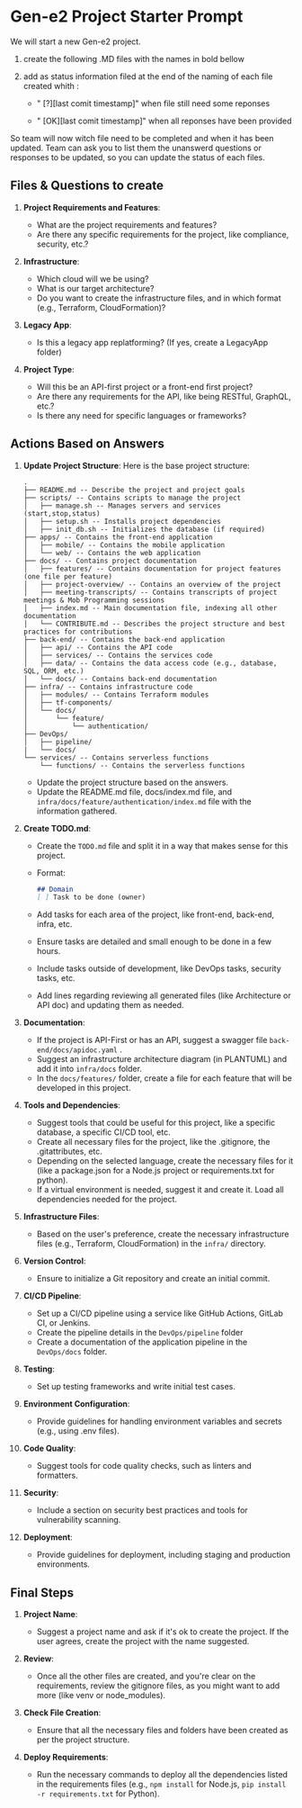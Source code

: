 # Gen-e2 Project Starter Prompt

We will start a new Gen-e2 project.

1. create the following .MD files with the names in bold bellow
2. add as status information filed at the end of the naming of each file created whith :
   
   * " [?][last comit timestamp]" when file still need some reponses
   
   * " [OK][last comit timestamp]" when all reponses have been provided
   
So team will now witch file need to be completed and when it has been updated.
Team can ask you to list them the unanswerd questions or responses to be updated, so you can update the status of each files.

## Files & Questions to create

1. **Project Requirements and Features**:
   - What are the project requirements and features?
   - Are there any specific requirements for the project, like compliance, security, etc.?

2. **Infrastructure**:
   - Which cloud will we be using?
   - What is our target architecture?
   - Do you want to create the infrastructure files, and in which format (e.g., Terraform, CloudFormation)?

3. **Legacy App**:
   - Is this a legacy app replatforming? (If yes, create a LegacyApp folder)

4. **Project Type**:
   - Will this be an API-first project or a front-end first project?
   - Are there any requirements for the API, like being RESTful, GraphQL, etc.?
   - Is there any need for specific languages or frameworks?

## Actions Based on Answers

1. **Update Project Structure**:
    Here is the base project structure:

    ```plaintext
    .
    ├── README.md -- Describe the project and project goals
    ├── scripts/ -- Contains scripts to manage the project
    │   ├── manage.sh -- Manages servers and services (start,stop,status)
    │   ├── setup.sh -- Installs project dependencies
    │   ├── init_db.sh -- Initializes the database (if required)
    ├── apps/ -- Contains the front-end application
    │   ├── mobile/ -- Contains the mobile application
    │   └── web/ -- Contains the web application
    ├── docs/ -- Contains project documentation
    │   ├── features/ -- Contains documentation for project features (one file per feature)
    │   ├── project-overview/ -- Contains an overview of the project
    │   ├── meeting-transcripts/ -- Contains transcripts of project meetings & Mob Programming sessions
    │   ├── index.md -- Main documentation file, indexing all other documentation
    │   └── CONTRIBUTE.md -- Describes the project structure and best practices for contributions
    ├── back-end/ -- Contains the back-end application
    │   ├── api/ -- Contains the API code
    │   ├── services/ -- Contains the services code
    │   ├── data/ -- Contains the data access code (e.g., database, SQL, ORM, etc.)
    │   └── docs/ -- Contains back-end documentation
    ├── infra/ -- Contains infrastructure code
    │   ├── modules/ -- Contains Terraform modules
    │   ├── tf-components/
    │   └── docs/
    │       └── feature/
    │           └── authentication/
    ├── DevOps/
    │   ├── pipeline/
    |   └── docs/
    └── services/ -- Contains serverless functions
        └── functions/ -- Contains the serverless functions
    ```

    - Update the project structure based on the answers.
    - Update the README.md file, docs/index.md file, and `infra/docs/feature/authentication/index.md` file with the information gathered.

2. **Create TODO.md**:
   - Create the `TODO.md` file and split it in a way that makes sense for this project.
   - Format:

     ```markdown
     ## Domain
     [ ] Task to be done (owner)
     ```

   - Add tasks for each area of the project, like front-end, back-end, infra, etc.
   - Ensure tasks are detailed and small enough to be done in a few hours.
   - Include tasks outside of development, like DevOps tasks, security tasks, etc.
   - Add lines regarding reviewing all generated files (like Architecture or API doc) and updating them as needed.

3. **Documentation**:
   - If the project is API-First or has an API, suggest a swagger file `back-end/docs/apidoc.yaml` .
   - Suggest an infrastructure architecture diagram (in PLANTUML) and add it into `infra/docs` folder.
   - In the `docs/features/` folder, create a file for each feature that will be developed in this project.

4. **Tools and Dependencies**:
   - Suggest tools that could be useful for this project, like a specific database, a specific CI/CD tool, etc.
   - Create all necessary files for the project, like the .gitignore, the .gitattributes, etc.
   - Depending on the selected language, create the necessary files for it (like a package.json for a Node.js project or requirements.txt for python).
   - If a virtual environment is needed, suggest it and create it. Load all dependencies needed for the project.

5. **Infrastructure Files**:
   - Based on the user's preference, create the necessary infrastructure files (e.g., Terraform, CloudFormation) in the `infra/` directory.

6. **Version Control**:
   - Ensure to initialize a Git repository and create an initial commit.

7. **CI/CD Pipeline**:
   - Set up a CI/CD pipeline using a service like GitHub Actions, GitLab CI, or Jenkins.
   - Create the pipeline details in the `DevOps/pipeline` folder
   - Create a documentation of the application pipeline in the `DevOps/docs` folder.

8. **Testing**:
   - Set up testing frameworks and write initial test cases.

9. **Environment Configuration**:
   - Provide guidelines for handling environment variables and secrets (e.g., using .env files).

10. **Code Quality**:

    - Suggest tools for code quality checks, such as linters and formatters.

11. **Security**:
    - Include a section on security best practices and tools for vulnerability scanning.

12. **Deployment**:
    - Provide guidelines for deployment, including staging and production environments.

## Final Steps

1. **Project Name**:
   - Suggest a project name and ask if it's ok to create the project. If the user agrees, create the project with the name suggested.

2. **Review**:
   - Once all the other files are created, and you're clear on the requirements, review the gitignore files, as you might want to add more (like venv or node_modules).

3. **Check File Creation**:
   - Ensure that all the necessary files and folders have been created as per the project structure.

4. **Deploy Requirements**:
   - Run the necessary commands to deploy all the dependencies listed in the requirements files (e.g., `npm install` for Node.js, `pip install -r requirements.txt` for Python).

<!-- Prompt version 0.4 -->
